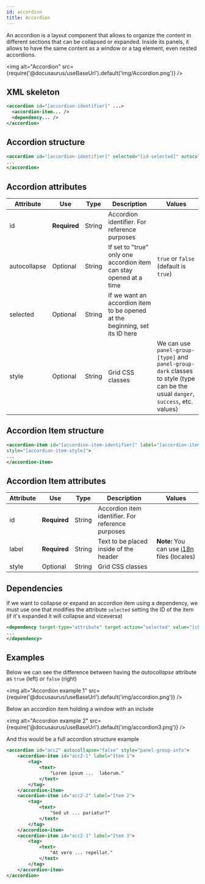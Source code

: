 ```yaml
---
id: accordion
title: Accordion
---
```


An accordion is a layout component that allows to organize the content in different sections that can be collapsed or expanded.  Inside its panels, it allows to have the same content as a window or a tag element, even nested accordions.

<img alt="Accordion" src={require('@docusaurus/useBaseUrl').default('img/Accordion.png')} />

## XML skeleton

```xml 
<accordion id="[accordion-identifier]" ...>
  <accordion-item... />
  <dependency... />
</accordion>
```

## Accordion structure

```xml
<accordion id="[accordion-identifier]" selected="[id-selected]" autocollapse="[accordion-autocollapse]" style="[accordion-style]">
...
</accordion>
```

## Accordion attributes

| Attribute   | Use          | Type      |  Description                |   Values                                           |
| ----------- | ------------ |-----------|-----------------------------|----------------------------------------------------|
| id | **Required** | String | Accordion identifier. For reference purposes |  |
| autocollapse | Optional | String | If set to "true" only one accordion item can stay opened at a time | `true` or `false` (default is `true`) |
| selected | Optional | String | If we want an accordion item to be opened at the beginning, set its ID here |  |
| style | Optional | String | Grid CSS classes | We can use `panel-group-[type]` and `panel-group-dark` classes to style (type can be the usual `danger`, `success`, etc. values) |

## Accordion Item structure

```xml
<accordion-item id="[accordion-item-identifier]" label="[accordion-item-label]" 
style="[accordion-item-style]">
...
</accordion-item>
```

## Accordion Item attributes

| Attribute   | Use          | Type      |  Description                |   Values                                           |
| ----------- | ------------ |-----------|-----------------------------|----------------------------------------------------|
| id | **Required** | String | Accordion item identifier. For reference purposes |  |
| label | **Required** | String | Text to be placed inside of the header |  **Note:** You can use [i18n](i18n-internationalization.md) files (locales) |
| style | Optional | String | Grid CSS classes |  |

## Dependencies

If we want to collapse or expand an accordion item using a dependency, we must use one that modifies the attribute `selected` setting the ID of the item (if it's expanded it will collapse and viceversa)

```xml
<dependency target-type="attribute" target-action="selected" value="[child-id]">
...
</dependency>
```

## Examples

Below we can see the difference between having the *autocollapse* attribute as `true` (left) or `false` (right)

<img alt="Accordion example 1" src={require('@docusaurus/useBaseUrl').default('img/accordion.png')} />

Below an accordion item holding a window with an include

<img alt="Accordion example 2" src={require('@docusaurus/useBaseUrl').default('img/accordion3.png')} />

And this would be a full accordion structure example
```xml
<accordion id="acc2" autocollapse="false" style="panel-group-info">
    <accordion-item id="acc2-1" label="Item 1">
        <tag>
            <text>
                "Lorem ipsum ...  laborum."
            </text>
        </tag>
    </accordion-item>
    <accordion-item id="acc2-2" label="Item 2">
        <tag>
            <text>
                "Sed ut ... pariatur?"
            </text>
        </tag>
    </accordion-item>
    <accordion-item id="acc2-3" label="Item 3">
        <tag>
            <text>
                "At vero ... repellat."
            </text>
        </tag>
    </accordion-item>
</accordion>
```

